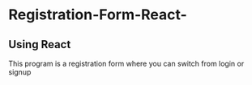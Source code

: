 # Registration-Form-React-
## Using React 
This program is a registration form where you can switch from login or signup 
